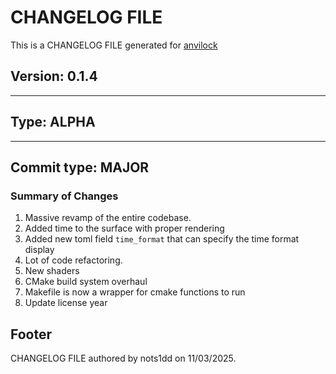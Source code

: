 # CHANGELOG FILE

This is a CHANGELOG FILE generated for [anvilock](https://github.com/muvilon/anvilock)

## Version: 0.1.4

---

## Type: **ALPHA**

---

## Commit type: **MAJOR**

### Summary of Changes

1. Massive revamp of the entire codebase.
2. Added time to the surface with proper rendering
3. Added new toml field `time_format` that can specify the time format display
4. Lot of code refactoring.
5. New shaders
6. CMake build system overhaul
7. Makefile is now a wrapper for cmake functions to run
8. Update license year

## Footer

CHANGELOG FILE authored by nots1dd on 11/03/2025.
